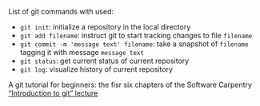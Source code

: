 List of git commands with used:

  - `git init`: initialize a repository in the local directory
  - `git add filename`: instruct git to start tracking changes to file `filename`
  - `git commit -m 'message text' filename`: take a snapshot of `filename` tagging it with message `message text`
  - `git status`: get current status of current repository
  - `git log`: visualize history of current repository

A git tutorial for beginners: the fisr six chapters of the Software Carpentry [“Introduction to git” lecture](http://swcarpentry.github.io/git-novice/)

